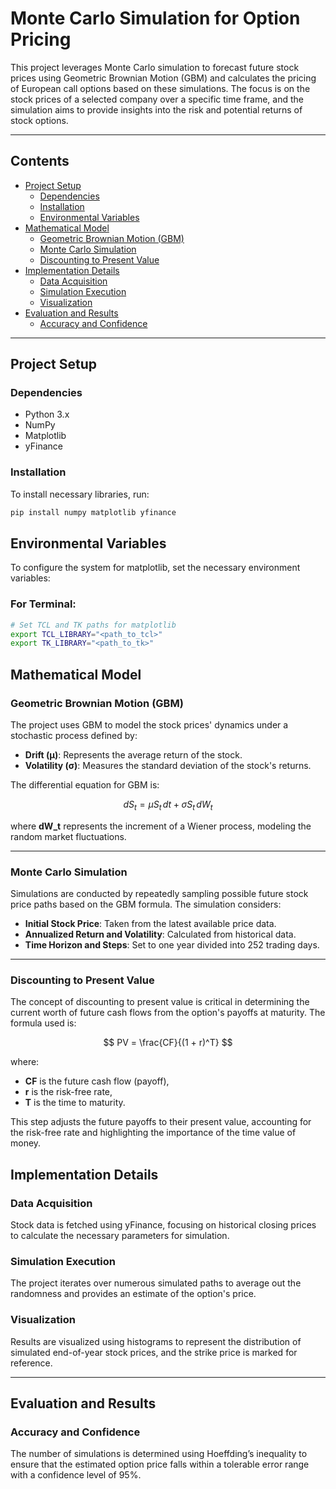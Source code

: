 # Monte Carlo Simulation for Option Pricing

This project leverages Monte Carlo simulation to forecast future stock prices using Geometric Brownian Motion (GBM) and calculates the pricing of European call options based on these simulations. The focus is on the stock prices of a selected company over a specific time frame, and the simulation aims to provide insights into the risk and potential returns of stock options.

---

## Contents
- [Project Setup](#project-setup)
  - [Dependencies](#dependencies)
  - [Installation](#installation)
  - [Environmental Variables](#environmental-variables)
- [Mathematical Model](#mathematical-model)
  - [Geometric Brownian Motion (GBM)](#geometric-brownian-motion-gbm)
  - [Monte Carlo Simulation](#monte-carlo-simulation)
  - [Discounting to Present Value](#discounting-to-present-value)
- [Implementation Details](#implementation-details)
  - [Data Acquisition](#data-acquisition)
  - [Simulation Execution](#simulation-execution)
  - [Visualization](#visualization)
- [Evaluation and Results](#evaluation-and-results)
  - [Accuracy and Confidence](#accuracy-and-confidence)

---

## Project Setup

### Dependencies
- Python 3.x
- NumPy
- Matplotlib
- yFinance

### Installation
To install necessary libraries, run:
```bash
pip install numpy matplotlib yfinance
```
## Environmental Variables

To configure the system for matplotlib, set the necessary environment variables:

### For Terminal:
```bash
# Set TCL and TK paths for matplotlib
export TCL_LIBRARY="<path_to_tcl>"
export TK_LIBRARY="<path_to_tk>"
```

## Mathematical Model

### Geometric Brownian Motion (GBM)
The project uses GBM to model the stock prices' dynamics under a stochastic process defined by:

- **Drift (µ)**: Represents the average return of the stock.
- **Volatility (σ)**: Measures the standard deviation of the stock's returns.


The differential equation for GBM is:

$$
dS_t = \mu S_t \, dt + \sigma S_t \, dW_t
$$

where **dW_t** represents the increment of a Wiener process, modeling the random market fluctuations.

---

### Monte Carlo Simulation
Simulations are conducted by repeatedly sampling possible future stock price paths based on the GBM formula. The simulation considers:

- **Initial Stock Price**: Taken from the latest available price data.
- **Annualized Return and Volatility**: Calculated from historical data.
- **Time Horizon and Steps**: Set to one year divided into 252 trading days.

---

### Discounting to Present Value
The concept of discounting to present value is critical in determining the current worth of future cash flows from the option's payoffs at maturity. The formula used is:

$$
PV = \frac{CF}{(1 + r)^T}
$$

where:
- **CF** is the future cash flow (payoff),
- **r** is the risk-free rate,
- **T** is the time to maturity.

This step adjusts the future payoffs to their present value, accounting for the risk-free rate and highlighting the importance of the time value of money.

## Implementation Details

### Data Acquisition
Stock data is fetched using yFinance, focusing on historical closing prices to calculate the necessary parameters for simulation.

### Simulation Execution
The project iterates over numerous simulated paths to average out the randomness and provides an estimate of the option's price.

### Visualization
Results are visualized using histograms to represent the distribution of simulated end-of-year stock prices, and the strike price is marked for reference.

---

## Evaluation and Results

### Accuracy and Confidence
The number of simulations is determined using Hoeffding’s inequality to ensure that the estimated option price falls within a tolerable error range with a confidence level of 95%.


